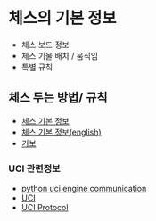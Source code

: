 # 체스의 기본 정보

- 체스 보드 정보
- 체스 기물 배치 / 움직임
- 특별 규칙

## 체스 두는 방법/ 규칙

- [체스 기본 정보](https://www.chess.com/ko/tiesuwosuru)
- [체스 기본 정보(english)](https://www.chess.com/learn-how-to-play-chess)
- [기보](https://www.chess.com/ko/terms/chess-notation-ko)

### UCI 관련정보
- [python uci engine communication](https://python-chess.readthedocs.io/en/v0.25.0/uci.html)
- [UCI](https://www.shredderchess.com/chess-features/uci-universal-chess-interface.html)
- [UCI Protocol](https://backscattering.de/chess/uci/)
